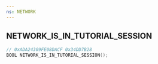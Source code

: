 ```yaml
---
ns: NETWORK
---
```

## NETWORK_IS_IN_TUTORIAL_SESSION

```c
// 0xADA24309FE08DACF 0x34DD7B28
BOOL NETWORK_IS_IN_TUTORIAL_SESSION();
```

